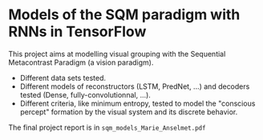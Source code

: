# Models of the SQM paradigm with RNNs in TensorFlow

This project aims at modelling visual grouping with the Sequential Metacontrast Paradigm (a vision paradigm).

- Different data sets tested.
- Different models of reconstructors (LSTM, PredNet, ...) and decoders tested (Dense, fully-convolutionnal, ...). 
- Different criteria, like minimum entropy, tested to model the "conscious percept" formation by the visual system and its discrete behavior.

The final project report is in ```sqm_models_Marie_Anselmet.pdf```

